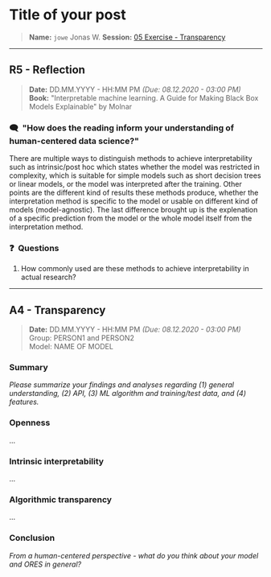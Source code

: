 # Title of your post
> **Name:** `jowe` Jonas W.
> **Session:** [05 Exercise - Transparency](https://github.com/FUB-HCC/hcds-winter-2020/wiki/05_exercise)   
----

## R5 - Reflection
> **Date:** DD.MM.YYYY - HH:MM PM *(Due: 08.12.2020 - 03:00 PM)*<br>
> **Book:** "Interpretable machine learning. A Guide for Making Black Box Models Explainable" by Molnar

### 🗨️&nbsp; "How does the reading inform your understanding of human-centered data science?"  
There are multiple ways to distinguish methods to achieve interpretability such as intrinsic/post hoc which states whether the model was restricted in complexity, which is suitable for simple models such as short decision trees or linear models, or the model was interpreted after the training. Other points are the different kind of results these methods produce, whether the interpretation method is specific to the model or usable on different kind of models (model-agnostic). The last difference brought up is the explenation of a specific prediction from the model or the whole model itself from the interpretation method.


### ❓&nbsp; Questions
1. How commonly used are these methods to achieve interpretability in actual research?

***

## A4 - Transparency
> **Date:** DD.MM.YYYY - HH:MM PM *(Due: 08.12.2020 - 03:00 PM)*<br>
> Group: PERSON1 and PERSON2<br>
> Model: NAME OF MODEL<br>

### Summary 

_Please summarize your findings and analyses regarding (1) general understanding, (2) API, (3) ML algorithm and training/test data, and (4) features._

### Openness
...

### Intrinsic interpretability
...

### Algorithmic transparency
...

### Conclusion
_From a human-centered perspective - what do you think about your model and ORES in general?_
